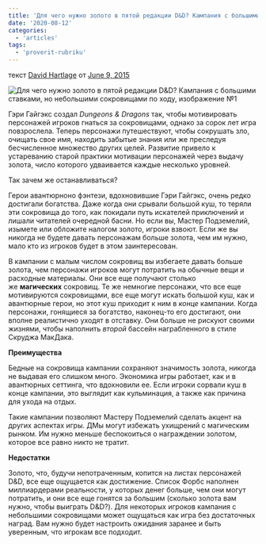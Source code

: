 ```yaml
---
title: 'Для чего нужно золото в пятой редакции D&D? Кампания с большими ставками, но небольшими сокровищами по ходу'
date: '2020-08-12'
categories:
  - 'articles'
tags:
  - 'proverit-rubriku'
---
```


текст [David Hartlage](https://vk.com/away.php?to=https://dmdavid.com/tag/author/admin/) от [June 9, 2015](https://vk.com/away.php?to=https%3A%2F%2Fdmdavid.com%2Ftag%2Fin-fifth-edition-dd-what-is-gold-for-the-cash-poor-big-score-campaign%2F&cc_key=)

![Для чего нужно золото в пятой редакции D&D? Кампания с большими ставками, но небольшими сокровищами по ходу, изображение №1](https://sun9-36.userapi.com/c855628/v855628012/2550bd/vTeCs8RxRjY.jpg)

Гэри Гайгэкс создал *Dungeons & Dragons* так, чтобы мотивировать персонажей игроков гнаться за сокровищами, однако за сорок лет игра повзрослела. Теперь персонажи путешествуют, чтобы сокрушать зло, очищать свое имя, находить забытые знания или же преследуя бесчисленное множество других целей. Развитие привело к устареванию старой практики мотивации персонажей через выдачу золота, число которого удваивается каждые несколько уровней.

Так зачем же останавливаться?

Герои авантюрноно фэнтези, вдохновившие Гэри Гайгэкс, очень редко достигали богатства. Даже когда они срывали большой куш, то теряли эти сокровища до того, как покидали путь искателей приключений и лишали читателей очередной басни. Но если вы, Мастер Подземелий, изымете или обложите налогом золото, игроки взвоют. Если же вы никогда не будете давать персонажам больше золота, чем им нужно, мало кто из игроков будет в этом заинтересован.

В кампании с малым числом сокровищ вы избегаете давать больше золота, чем персонажи игроков могут потратить на обычные вещи и расходные материалы. Они все еще получают столько же **магических** сокровищ. Те же немногие персонажи, что все еще мотивируются сокровищами, все еще могут искать большой куш, как и авантюрные герои, но этот куш приходит к ним в *конце* кампании. Когда персонажи, гонящиеся за богатство, наконец-то его достигают, они вполне реалистично уходят в отставку. Они больше не рискуют своими жизнями, чтобы наполнить *второй* бассейн награбленного в стиле Скруджа МакДака.

**Преимущества**

Бедные на сокровища кампании сохраняют значимость золота, никогда не выдавая его слишком много. Экономика игры работает, как и в авантюрных сеттинга, что вдохновили ее. Если игроки сорвали куш в конце кампании, это выглядит как кульминация, а также как причина для ухода на отдых.

Такие кампании позволяют Мастеру Подземелий сделать акцент на других аспектах игры. ДМы могут избежать ухищрений с магическим рынком. Им нужно меньше беспокоиться о награждении золотом, которое все равно никто не тратит.

**Недостатки**

Золото, что, будучи непотраченным, копится на листах персонажей D&D, все еще ощущается как достижение. Список Форбс наполнен миллиардерами реальности, у которых денег больше, чем они могут потратить, и они все еще гонятся за большим (сколько золота вам нужно, чтобы выиграть D&D?). Для некоторых игроков кампания с небольшими сокровищами может ощущаться как игра без достаточных наград. Вам нужно будет настроить ожидания заранее и быть уверенным, что игрокам все подходит.

